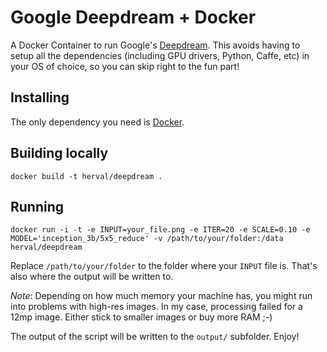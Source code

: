 # Google Deepdream + Docker

A Docker Container to run Google's [Deepdream](https://github.com/google/deepdream/). This avoids having to setup all the dependencies (including GPU drivers, Python, Caffe, etc) in your OS of choice, so you can skip right to the fun part!


## Installing

The only dependency you need is [Docker](https://www.docker.com/).


## Building locally

```
docker build -t herval/deepdream .
```


## Running

```
docker run -i -t -e INPUT=your_file.png -e ITER=20 -e SCALE=0.10 -e MODEL='inception_3b/5x5_reduce' -v /path/to/your/folder:/data herval/deepdream
```

Replace  `/path/to/your/folder` to the folder where your `INPUT` file is. That's also where the output will be written to.


*Note*: Depending on how much memory your machine has, you might run into problems with high-res images. In my case, processing failed for a 12mp image. Either stick to smaller images or buy more RAM ;-)


The output of the script will be written to the `output/` subfolder. Enjoy!